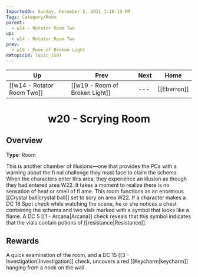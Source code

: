 ```yaml
---
ImportedOn: Sunday, December 5, 2021 1:10:13 PM
Tags: Category/Room
parent:
  - w14 - Rotator Room Two
up:
  - w14 - Rotator Room Two
prev:
  - w19 - Room of Broken Light
RWtopicId: Topic_1597
---
```


| Up | Prev | Next | Home |
|----|------|------|------|
| [[w14 - Rotator Room Two]] | [[w19 - Room of Broken Light]] | --- | [[Eberron]] |

# <center>w20 - Scrying Room</center>

## Overview

**Type**: Room

This is another chamber of illusions—one that provides the PCs with a warning about the fi nal challenge they must face to claim the schema. When the characters enter this area, they experience an illusion as though they had entered area W22. It takes a moment to realize there is no sensation of heat or smell of fl ame. This room functions as an enormous [[Crystal ball|crystal ball]] set to scry on area W22. If a character makes a DC 18 Spot check while watching the scene, he or she notices a chest containing the schema and two vials marked with a symbol that looks like a flame. A DC 5 [[1 - Arcana|Arcana]] check reveals that this symbol indicates that the vials contain potions of [[resistance|Resistance]].

## Rewards

A quick examination of the room, and a DC 15 [[3 - Investigation|Investigation]] check, uncovers a red [[Keycharm|keycharm]] hanging from a hook on the wall.
